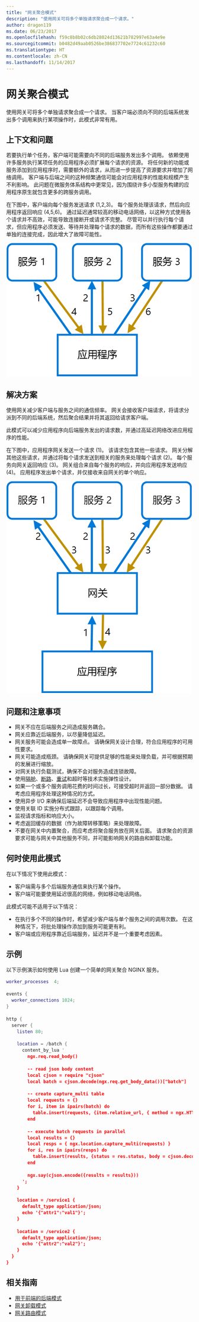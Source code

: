 ```yaml
---
title: "网关聚合模式"
description: "使用网关可将多个单独请求聚合成一个请求。"
author: dragon119
ms.date: 06/23/2017
ms.openlocfilehash: f59c8b8b02c6db28024d13621b782997e63a4e9e
ms.sourcegitcommit: b0482d49aab0526be386837702e7724c61232c60
ms.translationtype: HT
ms.contentlocale: zh-CN
ms.lasthandoff: 11/14/2017
---
```

# <a name="gateway-aggregation-pattern"></a>网关聚合模式

使用网关可将多个单独请求聚合成一个请求。 当客户端必须向不同的后端系统发出多个调用来执行某项操作时，此模式非常有用。

## <a name="context-and-problem"></a>上下文和问题

若要执行单个任务，客户端可能需要向不同的后端服务发出多个调用。 依赖使用许多服务执行某项任务的应用程序必须扩展每个请求的资源。 将任何新的功能或服务添加到应用程序时，需要额外的请求，从而进一步提高了资源要求并增加了网络调用。 客户端与后端之间的这种频繁通信可能会对应用程序的性能和规模产生不利影响。  此问题在微服务体系结构中更常见，因为围绕许多小型服务构建的应用程序原生就包含更多的跨服务调用。 

在下图中，客户端向每个服务发送请求 (1,2,3)。 每个服务处理该请求，然后向应用程序返回响应 (4,5,6)。 通过延迟通常较高的移动电话网络，以这种方式使用各个请求并不高效，可能导致连接断开或请求不完整。 尽管可以并行执行每个请求，但应用程序必须发送、等待并处理每个请求的数据，而所有这些操作都要通过单独的连接完成，因此增大了故障可能性。

![](./_images/gateway-aggregation-problem.png) 

## <a name="solution"></a>解决方案

使用网关减少客户端与服务之间的通信频率。 网关会接收客户端请求，将请求分派到不同的后端系统，然后聚合结果并将其返回给请求客户端。

此模式可以减少应用程序向后端服务发出的请求数，并通过高延迟网络改进应用程序的性能。

在下图中，应用程序网关发送一个请求 (1)。 该请求包含其他一些请求。 网关分解其他这些请求，并通过将每个请求发送到相关的服务来处理每个请求 (2)。 每个服务向网关返回响应 (3)。 网关组合来自每个服务的响应，并向应用程序发送响应 (4)。 应用程序发出单个请求，并仅接收来自网关的单个响应。

![](./_images/gateway-aggregation.png)

## <a name="issues-and-considerations"></a>问题和注意事项

- 网关不应在后端服务之间造成服务耦合。
- 网关应靠近后端服务，以尽量降低延迟。
- 网关服务可能会造成单一故障点。 请确保网关设计合理，符合应用程序的可用性要求。
- 网关可能造成瓶颈。 请确保网关可提供足够的性能来处理负载，并可根据预期的发展进行缩放。
- 对网关执行负载测试，确保不会对服务造成连锁故障。
- 使用[隔舱][bulkhead]、[断路][circuit-breaker]、[重试][retry]和超时等技术实施弹性设计。
- 如果一个或多个服务调用花费的时间过长，可接受超时并返回一部分数据。 请考虑应用程序处理这种情况的方式。
- 使用异步 I/O 来确保后端延迟不会导致应用程序中出现性能问题。
- 使用关联 ID 实施分布式跟踪，以跟踪每个调用。
- 监视请求指标和响应大小。
- 考虑返回缓存的数据（作为故障转移策略）来处理故障。
- 不要在网关中内置聚合，而应考虑将聚合服务放在网关后面。 请求聚合的资源要求可能与网关中其他服务不同，并可能影响网关的路由和卸载功能。

## <a name="when-to-use-this-pattern"></a>何时使用此模式

在以下情况下使用此模式：

- 客户端需与多个后端服务通信来执行某个操作。
- 客户端可能要使用延迟很高的网络，例如移动电话网络。

此模式可能不适用于以下情况：

- 在执行多个不同的操作时，希望减少客户端与单个服务之间的调用次数。 在这种情况下，将批处理操作添加到服务可能更有利。
- 客户端或应用程序靠近后端服务，延迟并不是一个重要考虑因素。

## <a name="example"></a>示例

以下示例演示如何使用 Lua 创建一个简单的网关聚合 NGINX 服务。

```lua
worker_processes  4;

events {
  worker_connections 1024;
}

http {
  server {
    listen 80;

    location = /batch {
      content_by_lua '
        ngx.req.read_body()

        -- read json body content
        local cjson = require "cjson"
        local batch = cjson.decode(ngx.req.get_body_data())["batch"]

        -- create capture_multi table
        local requests = {}
        for i, item in ipairs(batch) do
          table.insert(requests, {item.relative_url, { method = ngx.HTTP_GET}})
        end

        -- execute batch requests in parallel
        local results = {}
        local resps = { ngx.location.capture_multi(requests) }
        for i, res in ipairs(resps) do
          table.insert(results, {status = res.status, body = cjson.decode(res.body), header = res.header})
        end

        ngx.say(cjson.encode({results = results}))
      ';
    }

    location = /service1 {
      default_type application/json;
      echo '{"attr1":"val1"}';
    }

    location = /service2 {
      default_type application/json;
      echo '{"attr2":"val2"}';
    }
  }
}
```

## <a name="related-guidance"></a>相关指南

- [用于前端的后端模式](./backends-for-frontends.md)
- [网关卸载模式](./gateway-offloading.md)
- [网关路由模式](./gateway-routing.md)

[bulkhead]: ./bulkhead.md
[circuit-breaker]: ./circuit-breaker.md
[retry]: ./retry.md